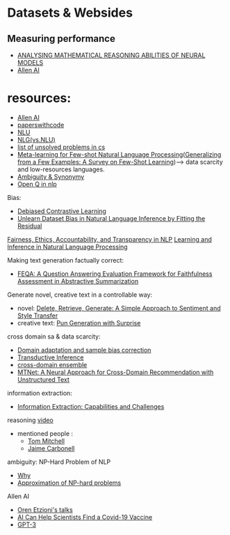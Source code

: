 # Datasets & Websides

## Measuring performance
* [ANALYSING MATHEMATICAL REASONING ABILITIES
OF NEURAL MODELS](https://arxiv.org/pdf/1904.01557v1.pdf)
* [Allen AI](https://allenai.org/data?tag=AllenNLP)


# resources:
* [Allen AI](https://guide.allennlp.org/)
* [paperswithcode](https://paperswithcode.com/task/commonsense-rl)
* [NLU](https://en.wikipedia.org/wiki/Natural-language_understanding)
* [NLG(vs.NLU)](https://en.wikipedia.org/wiki/Natural-language_generation)
* [list of unsolved problems in cs](https://en.wikipedia.org/wiki/List_of_unsolved_problems_in_computer_science#Natural_language_processing_algorithms)
* [Meta-learning for Few-shot Natural Language Processing](https://arxiv.org/abs/2007.09604)([Generalizing from a Few Examples: A Survey on Few-Shot
Learning](https://arxiv.org/pdf/1904.05046.pdf))--> data scarcity and low-resources languages.
* [Ambiguity & Synonymy](https://medium.com/sciforce/biggest-open-problems-in-natural-language-processing-7eb101ccfc9)
* [Open Q in nlp](https://ruder.io/4-biggest-open-problems-in-nlp/)


Bias:
* [Debiased Contrastive Learning](https://arxiv.org/pdf/2007.00224.pdf)
* [Unlearn Dataset Bias in Natural Language Inference by Fitting the Residual](https://arxiv.org/abs/1908.10763)

[Fairness, Ethics, Accountability, and Transparency in NLP](http://web.cs.ucla.edu/~kwchang/publications_area/#FEAT)
[Learning and Inference in Natural Language Processing](http://web.cs.ucla.edu/~kwchang/publications_area/#ml4nlp)


Making text generation factually correct: 
* [FEQA: A Question Answering Evaluation Framework for Faithfulness Assessment in Abstractive Summarization](https://arxiv.org/abs/2005.03754)

Generate novel, creative text in a controllable way: 
* novel: [Delete, Retrieve, Generate: A Simple Approach to Sentiment and Style Transfer](https://arxiv.org/abs/1804.06437)
* creative text: [Pun Generation with Surprise](https://arxiv.org/abs/1904.06828)

cross domain sa & data scarcity:
* [Domain adaptation and sample bias correction](https://cs.nyu.edu/~mohri/domain.html)
* [Transductive Inference](https://cs.nyu.edu/~mohri/transduction.html)
* [cross-domain ensemble](https://www.researchgate.net/publication/330030207_A_General_Cross-Domain_Recommendation_Framework_via_Bayesian_Neural_Network)
* [MTNet: A Neural Approach for Cross-Domain
Recommendation with Unstructured Text](https://www.kdd.org/kdd2018/files/deep-learning-day/DLDay18_paper_5.pdf)

information extraction: 
* [Information Extraction:
Capabilities and Challenges](https://cs.nyu.edu/grishman/tarragona.pdf)


reasoning [video](https://www.youtube.com/watch?v=fKk9KhGRBdI&feature=emb_logo)
* mentioned people :
  * [Tom Mitchell](http://www.cs.cmu.edu/~tom/)
  * [Jaime Carbonell](https://www.cs.cmu.edu/~jgc/)

ambiguity: NP-Hard Problem of NLP
 * [Why](https://www.ijrter.com/papers/volume-4/issue-2/why-is-nlp-an-np-hard-problem-a-short-explanation.pdf)
 * [Approximation of NP-hard problems](https://www.cs.princeton.edu/~arora/publist.html#Course%20Notes%20etc.)

Allen AI
* [Oren Etzioni's talks](https://allenai.org/team/orene)
* [AI Can Help Scientists Find a Covid-19 Vaccine](https://www.wired.com/story/opinion-ai-can-help-find-scientists-find-a-covid-19-vaccine/)
* [GPT-3](https://hai.stanford.edu/blog/gpt-3-intelligent-directors-conversation-oren-etzioni)
